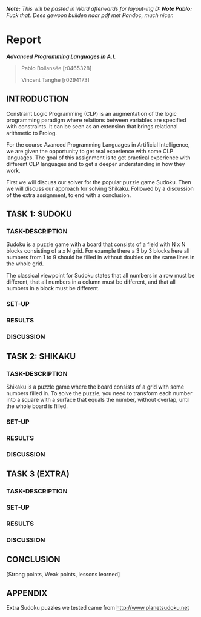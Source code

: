 *__Note:__ This will be pasted in Word afterwards for layout-ing D:*
*__Note Pablo:__ Fuck that. Dees gewoon builden naar pdf met Pandoc, much nicer.*

Report
======
***Advanced Programming Languages in A.I.***

>Pablo Bollansée [r0465328]
>
>Vincent Tanghe	 [r0294173]


INTRODUCTION
------------

Constraint Logic Programming (CLP) is an augmentation of the logic programming paradigm where relations between variables are specified with constraints. It can be seen as an extension that brings relational arithmetic to Prolog.

For the course Avanced Programming Languages in Artificial Intelligence, we are given the opportunity to get real experience with some CLP languages. The goal of this assignment is to get practical experience with different CLP languages and to get a deeper understanding in how they work.

First we will discuss our solver for the popular puzzle game Sudoku. Then we will discuss our approach for solving Shikaku. Followed by a discussion of the extra assignment, to end with a conclusion.

TASK 1: SUDOKU
--------------

### TASK-DESCRIPTION
Sudoku is a puzzle game with a board that consists of a field with N x N blocks consisting of a x N grid. For example there a 3 by 3 blocks here all numbers from 1 to 9 should be filled in without doubles on the same lines in the whole grid.

The classical viewpoint for Sudoku states that all numbers in a row must be different, that all numbers in a column must be different, and that all numbers in a block must be different.

### SET-UP

### RESULTS

### DISCUSSION


TASK 2: SHIKAKU
---------------

### TASK-DESCRIPTION
Shikaku is a puzzle game where the board consists of a grid with some numbers filled in. To solve the puzzle, you need to transform each number into a square with a surface that equals the number, without overlap, until the whole board is filled.

### SET-UP

### RESULTS

### DISCUSSION

TASK 3 (EXTRA)
--------------

### TASK-DESCRIPTION

### SET-UP

### RESULTS

### DISCUSSION



CONCLUSION
----------

[Strong points, Weak points, lessons learned]

APPENDIX
--------
Extra Sudoku puzzles we tested came from http://www.planetsudoku.net
